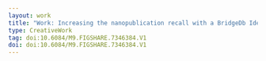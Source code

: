 ```yaml
---
layout: work
title: "Work: Increasing the nanopublication recall with a BridgeDb Identifier Mapping Service"
type: CreativeWork
tag: doi:10.6084/M9.FIGSHARE.7346384.V1
doi: doi:10.6084/M9.FIGSHARE.7346384.V1
---
```

